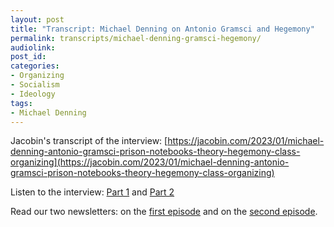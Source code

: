 ```yaml
---
layout: post
title: "Transcript: Michael Denning on Antonio Gramsci and Hegemony"
permalink: transcripts/michael-denning-gramsci-hegemony/
audiolink: 
post_id:
categories:
- Organizing 
- Socialism
- Ideology
tags: 
- Michael Denning 
---
```


Jacobin's transcript of the interview: [https://jacobin.com/2023/01/michael-denning-antonio-gramsci-prison-notebooks-theory-hegemony-class-organizing](https://jacobin.com/2023/01/michael-denning-antonio-gramsci-prison-notebooks-theory-hegemony-class-organizing)

Listen to the interview: [Part 1](https://thedigradio.com/podcast/gramsci-hegemony-w-michael-denning) and [Part 2](https://thedigradio.com/podcast/gramsci-organization-crisis-w-michael-denning)

Read our two newsletters: on the [first episode](https://thedigradio.com/newsletter54) and on the [second episode](https://thedigradio.com/newsletter55).